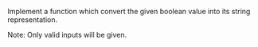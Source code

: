 Implement a function which convert the given boolean value into its string representation.

Note: Only valid inputs will be given.